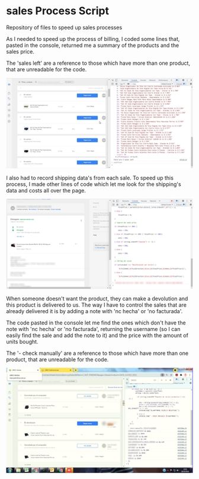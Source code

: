 # sales Process Script
Repository of files to speed up sales processes

As I needed to speed up the process of billing, I coded some lines that, pasted in the console, returned me a summary of the products and the sales price. 

The 'sales left' are a reference to those which have more than one product, that are unreadable for the code.

![billing img](https://github.com/joacode/salesProcessScripts/blob/main/Screenshots%20for%20readme/billingData.png?raw=true)



I also had to record shipping data's from each sale. To speed up this process, I made other lines of code which let me look for the shipping's data and costs all over the page.

![flex img](https://github.com/joacode/salesProcessScripts/blob/main/Screenshots%20for%20readme/deliveryScreenshot.png?raw=true)


When someone doesn't want the product, they can make a devolution and this product is delivered to us. The way I have to control the sales that are already delivered it is by adding a note with 'nc hecha' or 'no facturada'.

The code pasted in the console let me find the ones which don't have the note with 'nc hecha' or 'no facturada', returning the username (so I can easily find the sale and add the note to it) and the price with the amount of units bought.

The '- check manually' are a reference to those which have more than one product, that are unreadable for the code.

![devol_img](https://github.com/joacode/salesProcessScripts/blob/main/Screenshots%20for%20readme/devolutionsScreenshot.png?raw=true)
